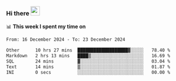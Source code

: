 ### Hi there <a href="https://www.gautamkrishnar.com/"><img src="https://media.giphy.com/media/hvRJCLFzcasrR4ia7z/giphy.gif" width="25px"></a>

📊 **This week I spent my time on**

<!--START_SECTION:waka-->

```txt
From: 16 December 2024 - To: 23 December 2024

Other      10 hrs 27 mins  ███████████████████▓░░░░░   78.40 %
Markdown   2 hrs 13 mins   ████▒░░░░░░░░░░░░░░░░░░░░   16.69 %
SQL        24 mins         ▓░░░░░░░░░░░░░░░░░░░░░░░░   03.04 %
Text       14 mins         ▒░░░░░░░░░░░░░░░░░░░░░░░░   01.87 %
INI        0 secs          ░░░░░░░░░░░░░░░░░░░░░░░░░   00.00 %
```

<!--END_SECTION:waka-->
